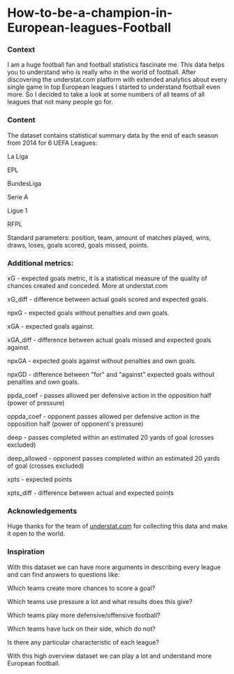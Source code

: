 # How-to-be-a-champion-in-European-leagues-Football
### Context
I am a huge football fan and football statistics fascinate me. This data helps you to understand who is really who in the world of football. After discovering the understat.com platform with extended analytics about every single game in top European leagues I started to understand football even more. So I decided to take a look at some numbers of all teams of all leagues that not many people go for.

### Content
The dataset contains statistical summary data by the end of each season from 2014 for 6 UEFA Leagues:

La Liga

EPL

BundesLiga

Serie A

Ligue 1

RFPL

Standard parameters: position, team, amount of matches played, wins, draws, loses, goals scored, goals missed, points.

### Additional metrics:

xG - expected goals metric, it is a statistical measure of the quality of chances created and conceded. More at understat.com

xG_diff - difference between actual goals scored and expected goals.

npxG - expected goals without penalties and own goals.

xGA - expected goals against.

xGA_diff - difference between actual goals missed and expected goals against.

npxGA - expected goals against without penalties and own goals.

npxGD - difference between "for" and "against" expected goals without penalties and own goals.

ppda_coef - passes allowed per defensive action in the opposition half (power of pressure)

oppda_coef - opponent passes allowed per defensive action in the opposition half (power of opponent's pressure)

deep - passes completed within an estimated 20 yards of goal (crosses excluded)

deep_allowed - opponent passes completed within an estimated 20 yards of goal (crosses excluded)

xpts - expected points

xpts_diff - difference between actual and expected points

### Acknowledgements
Huge thanks for the team of [understat.com](https://understat.com/) for collecting this data and make it open to the world.

### Inspiration
With this dataset we can have more arguments in describing every league and can find answers to questions like:

Which teams create more chances to score a goal?

Which teams use pressure a lot and what results does this give?

Which teams play more defensive/offensive football?

Which teams have luck on their side, which do not?

Is there any particular characteristic of each league?

With this high overview dataset we can play a lot and understand more European football.
